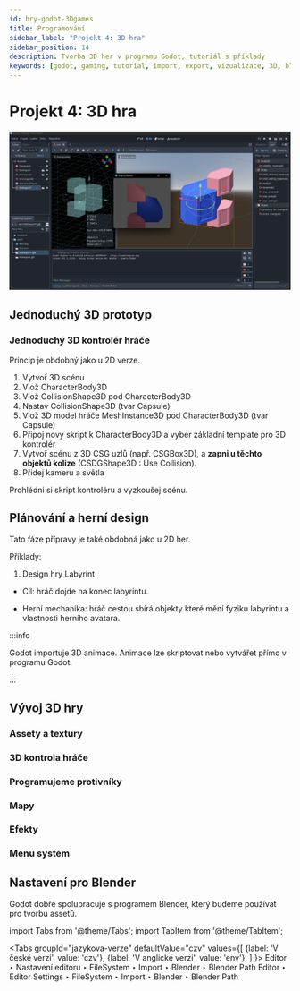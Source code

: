 ```yaml
---
id: hry-godot-3Dgames
title: Programování
sidebar_label: "Projekt 4: 3D hra"
sidebar_position: 14
description: Tvorba 3D her v programu Godot, tutoriál s příklady
keywords: [godot, gaming, tutorial, import, export, vizualizace, 3D, blender, blender3d, instalace, nastavení, digitální modelování]
---
```


# Projekt 4: 3D hra

![image](./images/godot3.png)

## Jednoduchý 3D prototyp

### Jednoduchý 3D kontrolér hráče
Princip je obdobný jako u 2D verze.

1. Vytvoř 3D scénu
2. Vlož CharacterBody3D 
3. Vlož CollisionShape3D pod CharacterBody3D
4. Nastav CollisionShape3D (tvar Capsule)
5. Vlož 3D model hráče MeshInstance3D pod CharacterBody3D (tvar Capsule)
6. Připoj nový skript k CharacterBody3D a vyber základní template pro 3D kontrolér
7. Vytvoř scénu z 3D CSG uzlů (např. CSGBox3D), a **zapni u těchto objektů kolize** (CSDGShape3D : Use Collision). 
8. Přidej kameru a světla

Prohlédni si skript kontroléru a vyzkoušej scénu.

## Plánování a herní design
Tato fáze přípravy je také obdobná jako u 2D her. 

Příklady:

1. Design hry Labyrint

- Cíl: hráč dojde na konec labyrintu.

- Herní mechanika: hráč cestou sbírá objekty které mění fyziku labyrintu a vlastnosti herního avatara. 

:::info

Godot importuje 3D animace. Animace lze skriptovat nebo vytvářet přímo v programu Godot.

:::


## Vývoj 3D hry

### Assety a textury
### 3D kontrola hráče
### Programujeme protivníky
### Mapy
### Efekty
### Menu systém


## Nastavení pro Blender

Godot dobře spolupracuje s programem Blender, který budeme používat pro tvorbu assetů.

import Tabs from '@theme/Tabs';
import TabItem from '@theme/TabItem';

<Tabs
  groupId="jazykova-verze"
  defaultValue="czv"
  values={[
    {label: 'V české verzi', value: 'czv'},
    {label: 'V anglické verzi', value: 'env'},
  ]
}>
<TabItem value="czv">Editor ‣ Nastavení editoru ‣ FileSystem ‣ Import ‣ Blender ‣ Blender Path</TabItem>
<TabItem value="env">Editor ‣ Editor Settings ‣ FileSystem ‣ Import ‣ Blender ‣ Blender Path</TabItem>
</Tabs>







